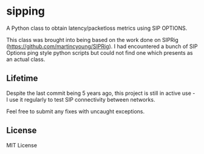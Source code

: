 # sipping

A Python class to obtain latency/packetloss metrics using SIP OPTIONS.

This class was brought into being based on the work done on SIPRig
(https://github.com/martincyoung/SIPRig). I had encountered a bunch of SIP
Options ping style python scripts but could not find one which presents as
an actual class.

## Lifetime

Despite the last commit being 5 years ago, this project is still in active use - I use it regularly to test SIP connectivity between networks.

Feel free to submit any fixes with uncaught exceptions.

## License

MIT License

